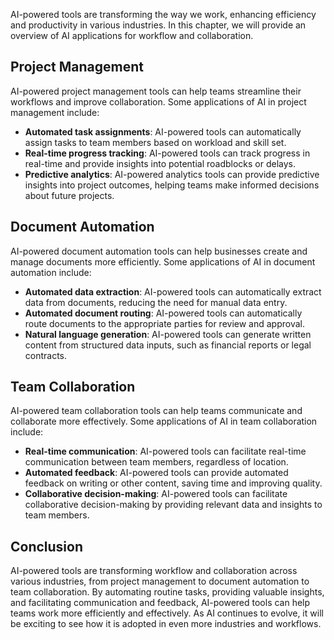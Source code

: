 

AI-powered tools are transforming the way we work, enhancing efficiency and productivity in various industries. In this chapter, we will provide an overview of AI applications for workflow and collaboration.

Project Management
------------------

AI-powered project management tools can help teams streamline their workflows and improve collaboration. Some applications of AI in project management include:

* **Automated task assignments**: AI-powered tools can automatically assign tasks to team members based on workload and skill set.
* **Real-time progress tracking**: AI-powered tools can track progress in real-time and provide insights into potential roadblocks or delays.
* **Predictive analytics**: AI-powered analytics tools can provide predictive insights into project outcomes, helping teams make informed decisions about future projects.

Document Automation
-------------------

AI-powered document automation tools can help businesses create and manage documents more efficiently. Some applications of AI in document automation include:

* **Automated data extraction**: AI-powered tools can automatically extract data from documents, reducing the need for manual data entry.
* **Automated document routing**: AI-powered tools can automatically route documents to the appropriate parties for review and approval.
* **Natural language generation**: AI-powered tools can generate written content from structured data inputs, such as financial reports or legal contracts.

Team Collaboration
------------------

AI-powered team collaboration tools can help teams communicate and collaborate more effectively. Some applications of AI in team collaboration include:

* **Real-time communication**: AI-powered tools can facilitate real-time communication between team members, regardless of location.
* **Automated feedback**: AI-powered tools can provide automated feedback on writing or other content, saving time and improving quality.
* **Collaborative decision-making**: AI-powered tools can facilitate collaborative decision-making by providing relevant data and insights to team members.

Conclusion
----------

AI-powered tools are transforming workflow and collaboration across various industries, from project management to document automation to team collaboration. By automating routine tasks, providing valuable insights, and facilitating communication and feedback, AI-powered tools can help teams work more efficiently and effectively. As AI continues to evolve, it will be exciting to see how it is adopted in even more industries and workflows.
